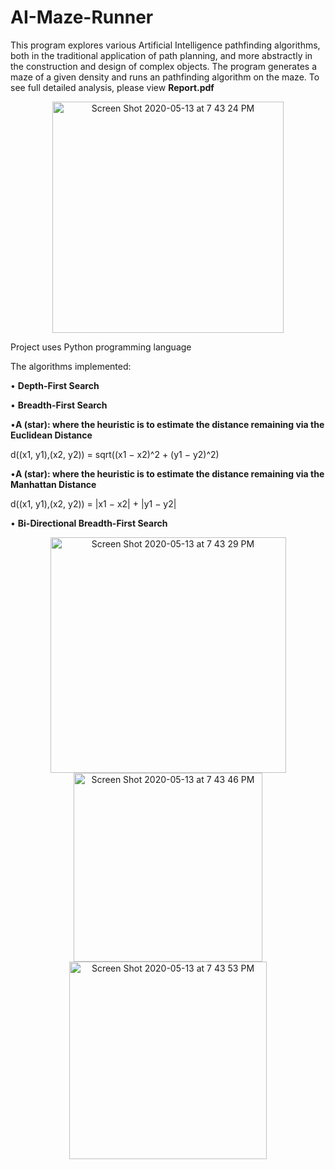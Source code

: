 # AI-Maze-Runner
This program explores various Artificial Intelligence pathfinding algorithms, both in the traditional application of path
planning, and more abstractly in the construction and design of complex objects. The program generates a maze of a given density and runs an pathfinding algorithm on the maze. To see full detailed analysis, please view **Report.pdf** 

<p align="center">
<img align="center" img width="370" alt="Screen Shot 2020-05-13 at 7 43 24 PM" src="https://user-images.githubusercontent.com/39894720/81877068-29d67980-9552-11ea-82ad-5e68f3c99e10.png">
</p>

Project uses Python programming language

The algorithms implemented:

• **Depth-First Search**

• **Breadth-First Search**

•**A (star): where the heuristic is to estimate the distance remaining via the Euclidean Distance**

d((x1, y1),(x2, y2)) = sqrt((x1 − x2)^2 + (y1 − y2)^2)

•**A (star): where the heuristic is to estimate the distance remaining via the Manhattan Distance**

d((x1, y1),(x2, y2)) = |x1 − x2| + |y1 − y2|

• **Bi-Directional Breadth-First Search**

<p align="center">
  
<img width="377" alt="Screen Shot 2020-05-13 at 7 43 29 PM" src="https://user-images.githubusercontent.com/39894720/81877069-2cd16a00-9552-11ea-8a60-86982a2ab1b2.png">


<img width="302" alt="Screen Shot 2020-05-13 at 7 43 46 PM" src="https://user-images.githubusercontent.com/39894720/81877076-2fcc5a80-9552-11ea-879d-8b0a2678ebcd.png">


<img width="316" alt="Screen Shot 2020-05-13 at 7 43 53 PM" src="https://user-images.githubusercontent.com/39894720/81877081-32c74b00-9552-11ea-839f-888e1f786b45.png">
</p>
